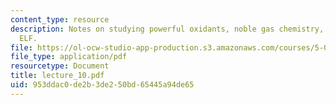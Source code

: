 ```yaml
---
content_type: resource
description: Notes on studying powerful oxidants, noble gas chemistry, and VSEPR -
  ELF.
file: https://ol-ocw-studio-app-production.s3.amazonaws.com/courses/5-05-principles-of-inorganic-chemistry-iii-spring-2005/953ddac0de2b3de250bd65445a94de65_lecture_10.pdf
file_type: application/pdf
resourcetype: Document
title: lecture_10.pdf
uid: 953ddac0-de2b-3de2-50bd-65445a94de65
---
```

